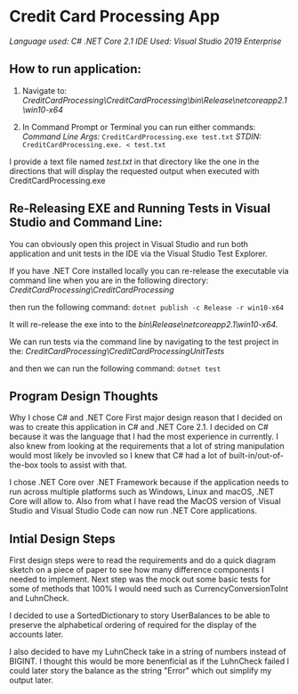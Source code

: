 # **Credit Card Processing App**

*Language used: C# .NET Core 2.1 IDE Used: Visual Studio 2019 Enterprise*

## How to run application:

1.  Navigate to: *CreditCardProcessing\CreditCardProcessing\bin\Release\netcoreapp2.1\win10-x64*
    
2.  In Command Prompt or Terminal you can run either commands: 
*Command Line Args:* `CreditCardProcessing.exe test.txt`
*STDIN:* `CreditCardProcessing.exe. < test.txt` 

I provide a text file named *test.txt* in that directory like the one in the directions that will display the requested output when executed with CreditCardProcessing.exe 

## Re-Releasing EXE and Running Tests in Visual Studio and Command Line:

You can obviously open this project in Visual Studio and run both application and unit tests in the IDE via the Visual Studio Test Explorer.
  
If you have .NET Core installed locally you can re-release the executable via command line when you are in the following directory: *CreditCardProcessing\CreditCardProcessing*

then run the following command: `dotnet publish -c Release -r win10-x64`

It will re-release the exe into to the *bin\Release\netcoreapp2.1\win10-x64.*

We can run tests via the command line by navigating to the test project in the: *CreditCardProcessing\CreditCardProcessingUnitTests*

and then we can run the following command: `dotnet test`

## Program Design Thoughts

Why I chose C# and .NET Core First major design reason that I decided on was to create this application in C# and .NET Core 2.1. I decided on C# because it was the language that I had the most experience in currently. I also knew from looking at the requirements that a lot of string manipulation would most likely be invovled so I knew that C# had a lot of built-in/out-of-the-box tools to assist with that.

I chose .NET Core over .NET Framework because if the application needs to run across multiple platforms such as Windows, Linux and macOS, .NET Core will allow to. Also from what I have read the MacOS version of Visual Studio and Visual Studio Code can now run .NET Core applications.

## Intial Design Steps

First design steps were to read the requirements and do a quick diagram sketch on a piece of paper to see how many difference components I needed to implement. Next step was the mock out some basic tests for some of methods that 100% I would need such as CurrencyConversionToInt and LuhnCheck.

I decided to use a SortedDictionary to story UserBalances to be able to preserve the alphabetical ordering of required for the display of the accounts later.

I also decided to have my LuhnCheck take in a string of numbers instead of BIGINT. I thought this would be more benenficial as if the LuhnCheck failed I could later story the balance as the string "Error" which out simplify my output later.